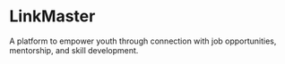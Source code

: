 # LinkMaster
A platform to empower youth through connection with job opportunities, mentorship, and skill development.

